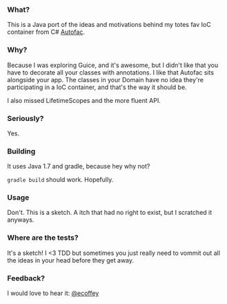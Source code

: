 ### What?

This is a Java port of the ideas and motivations behind my totes fav IoC container from C# [Autofac](https://code.google.com/p/autofac/).

### Why?

Because I was exploring Guice, and it's awesome, but I didn't like that you have to decorate all your classes with annotations.
I like that Autofac sits alongside your app. The classes in your Domain have no idea they're participating in a IoC container, and that's the way it should be.

I also missed LifetimeScopes and the more fluent API.

### Seriously?

Yes.

### Building

It uses Java 1.7 and gradle, because hey why not?

`gradle build` should work. Hopefully.

### Usage

Don't. This is a sketch. A itch that had no right to exist, but I scratched it anyways.

### Where are the tests?

It's a sketch! I <3 TDD but sometimes you just really need to vommit out all the ideas in your head before they get away.

### Feedback?

I would love to hear it: [@ecoffey](http://twitter.com/ecoffey)

